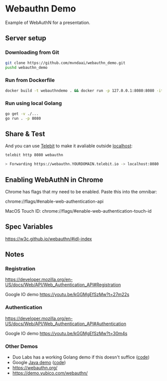 # Webauthn Demo

Example of WebAuthN for a presentation.

## Server setup

### Downloading from Git

```bash
git clone https://github.com/mvndaai/webauthn_demo.git
pushd webauthn_demo
```

### Run from Dockerfile

```bash
docker build -t webauthndemo . && docker run -p 127.0.0.1:8080:8080 -it webauthndemo
```

### Run using local Golang

```bash
go get -v ./...
go run . -p 8080
```

## Share & Test

And you can use [Telebit](https://telebit.cloud/) to make it avaliable outside [localhost](http://localhost:8080/):

```bash
telebit http 8080 webauthn

> Forwarding https://webauthn.YOURDOMAIN.telebit.io -> localhost:8080
```

## Enabling WebAuthN in Chrome

Chrome has flags that my need to be enabled. Paste this into the omnibar:

chrome://flags/#enable-web-authentication-api

MacOS Touch ID:
chrome://flags/#enable-web-authentication-touch-id

## Spec Variables

https://w3c.github.io/webauthn/#idl-index

## Notes

### Registration

https://developer.mozilla.org/en-US/docs/Web/API/Web_Authentication_API#Registration

Google IO demo https://youtu.be/kGGMgEfSzMw?t=27m22s

### Authentication

https://developer.mozilla.org/en-US/docs/Web/API/Web_Authentication_API#Authentication

Google IO demo https://youtu.be/kGGMgEfSzMw?t=30m4s

### Other Demos

* Duo Labs has a working Golang demo if this doesn't suffice ([code](https://github.com/duo-labs/webauthn))
* Google [Java demo](https://webauthndemo.appspot.com/) ([code](https://github.com/google/webauthndemo))
* https://webauthn.org/
* https://demo.yubico.com/webauthn/
